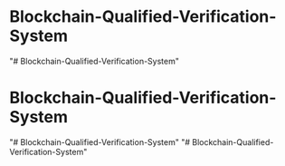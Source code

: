 # Blockchain-Qualified-Verification-System
"# Blockchain-Qualified-Verification-System" 
# Blockchain-Qualified-Verification-System
"# Blockchain-Qualified-Verification-System" 
"# Blockchain-Qualified-Verification-System" 
